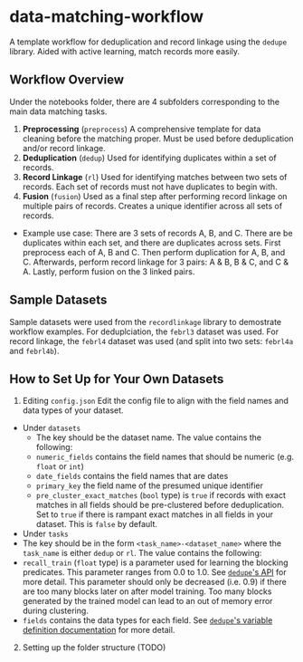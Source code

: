 # data-matching-workflow
A template workflow for deduplication and record linkage using the `dedupe` library. Aided with active learning, match records more easily. 

## Workflow Overview
Under the notebooks folder, there are 4 subfolders corresponding to the main data matching tasks.
1. **Preprocessing** (`preprocess`)
  A comprehensive template for data cleaning before the matching proper. Must be used before deduplication and/or record linkage.
2. **Deduplication** (`dedup`)
  Used for identifying duplicates within a set of records.
3. **Record Linkage** (`rl`)
  Used for identifying matches between two sets of records. Each set of records must not have duplicates to begin with.
4. **Fusion** (`fusion`)
  Used as a final step after performing record linkage on multiple pairs of records. Creates a unique identifier across all sets of records.

- Example use case: There are 3 sets of records A, B, and C. There are be duplicates within each set, and there are duplicates across sets. First preprocess each of A, B and C. Then perform duplication for A, B, and C. Afterwards, perform record linkage for 3 pairs: A & B, B & C, and C & A. Lastly, perform fusion on the 3 linked pairs. 

## Sample Datasets
Sample datasets were used from the `recordlinkage` library to demostrate workflow examples. For deduplciation, the `febrl3` dataset was used. For record linkage, the `febrl4` dataset was used (and split into two sets: `febrl4a` and `febrl4b`).

## How to Set Up for Your Own Datasets
1. Editing `config.json`
Edit the config file to align with the field names and data types of your dataset.
  - Under `datasets`
    - The key should be the dataset name. The value contains the following:
    - `numeric_fields` contains the field names that should be numeric (e.g. `float` or `int`)
    - `date_fields` contains the field names that are dates
    - `primary_key` the field name of the presumed unique identifier
    - `pre_cluster_exact_matches` (`bool` type) is `true` if records with exact matches in all fields should be pre-clustered before deduplication. Set to `true` if there is rampant exact matches in all fields in your dataset. This is `false` by default.
 - Under `tasks`
  - The key should be in the form `<task_name>-<dataset_name>` where the `task_name` is either `dedup` or `rl`. The value contains the following:
  - `recall_train` (`float` type) is a parameter used for learning the blocking predicates. This parameter ranges from 0.0 to 1.0. See [`dedupe`'s API](https://github.com/dedupeio/dedupe/blob/master/dedupe/api.py) for more detail. This parameter should only be decreased (i.e. 0.9) if there are too many blocks later on after model training. Too many blocks generated by the trained model can lead to an out of memory error during clustering.
  - `fields` contains the data types for each field. See [`dedupe`'s variable definition documentation](https://docs.dedupe.io/en/latest/Variable-definition.html) for more detail.
2. Setting up the folder structure (TODO)

